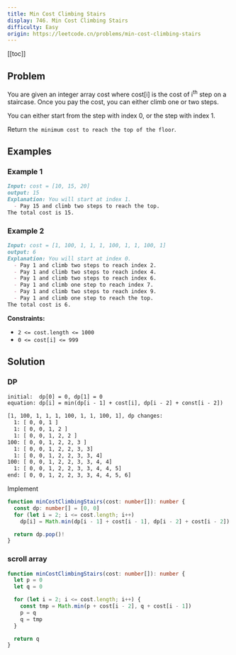 ```yaml
---
title: Min Cost Climbing Stairs
display: 746. Min Cost Climbing Stairs
difficulty: Easy
origin: https://leetcode.cn/problems/min-cost-climbing-stairs
---
```


[[toc]]

## Problem

You are given an integer array cost where cost[i] is the cost of i<sup>th</sup> step on a staircase. Once you pay the cost, you can either climb one or two steps.

You can either start from the step with index 0, or the step with index 1.

Return `the minimum cost to reach the top of the floor`.

## Examples

### Example 1

```md
Input: cost = [10, 15, 20]
output: 15
Explanation: You will start at index 1.
  - Pay 15 and climb two steps to reach the top.
The total cost is 15.
```

### Example 2

```md
Input: cost = [1, 100, 1, 1, 1, 100, 1, 1, 100, 1]
output: 6
Explanation: You will start at index 0.
  - Pay 1 and climb two steps to reach index 2.
  - Pay 1 and climb two steps to reach index 4.
  - Pay 1 and climb two steps to reach index 6.
  - Pay 1 and climb one step to reach index 7.
  - Pay 1 and climb two steps to reach index 9.
  - Pay 1 and climb one step to reach the top.
The total cost is 6.
```

**Constraints:**

- `2 <= cost.length <= 1000`
- `0 <= cost[i] <= 999`

## Solution

### DP

```txt
initial:  dp[0] = 0, dp[1] = 0
equation: dp[i] = min(dp[i - 1] + cost[i], dp[i - 2] + const[i - 2])

[1, 100, 1, 1, 1, 100, 1, 1, 100, 1], dp changes:
  1: [ 0, 0, 1 ]
  1: [ 0, 0, 1, 2 ]
  1: [ 0, 0, 1, 2, 2 ]
100: [ 0, 0, 1, 2, 2, 3 ]
  1: [ 0, 0, 1, 2, 2, 3, 3]
  1: [ 0, 0, 1, 2, 2, 3, 3, 4]
100: [ 0, 0, 1, 2, 2, 3, 3, 4, 4]
  1: [ 0, 0, 1, 2, 2, 3, 3, 4, 4, 5]
end: [ 0, 0, 1, 2, 2, 3, 3, 4, 4, 5, 6]
```

Implement

```ts
function minCostClimbingStairs(cost: number[]): number {
  const dp: number[] = [0, 0]
  for (let i = 2; i <= cost.length; i++)
    dp[i] = Math.min(dp[i - 1] + cost[i - 1], dp[i - 2] + cost[i - 2])

  return dp.pop()!
}
```

### scroll array

```ts
function minCostClimbingStairs(cost: number[]): number {
  let p = 0
  let q = 0

  for (let i = 2; i <= cost.length; i++) {
    const tmp = Math.min(p + cost[i - 2], q + cost[i - 1])
    p = q
    q = tmp
  }

  return q
}
```

